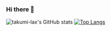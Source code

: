 ### Hi there 👋

<!--
**takumi-lax/takumi-lax** is a ✨ _special_ ✨ repository because its `README.md` (this file) appears on your GitHub profile.

Here are some ideas to get you started:

- 🔭 I’m currently working on ...
- 🌱 I’m currently learning ...
- 👯 I’m looking to collaborate on ...
- 🤔 I’m looking for help with ...
- 💬 Ask me about ...
- 📫 How to reach me: ...
- 😄 Pronouns: ...
- ⚡ Fun fact: ...
-->

![takumi-lax's GitHub stats](https://github-readme-stats.vercel.app/api?username=takumi-lax&theme=vue&show_icons=true)
[![Top Langs](https://github-readme-stats.vercel.app/api/top-langs/?username=takumi-lax&theme=vue&show_icons=true&layout=compact)](https://github.com/takumi-lax/github-readme-stats)

